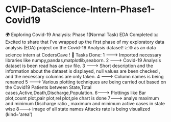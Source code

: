 # CVIP-DataScience-Intern-Phase1-Covid19
🌍 Exploring Covid-19 Analysis: Phase 1(Normal Task) EDA Completed 📊
Excited to share that I've wrapped up the first phase of my exploratory data analysis (EDA) project on the Covid-19 Analysis dataset! 📈🌐 as an data science intern at CodersCave ! 🚀
Tasks Done:
1 ---> Imported necessary libraries like numpy,pandas,matplotlib,seaborn.
2 ---> Covid-19 Analysis dataset is been read has an csv file.
3 ---> Short description and the information about the dataset is displayed, null values are been checked , and the necessary columns are only taken.
4 ---> Column names is being renamed
5 ---> Various plotting techniques are being carried out based on the Covid19 Patients between State,Total cases,Active,Death,Discharge,Population.
6---> Plottings like Bar plot,count plot,pair plot,rel plot,pie chart is done
7---> analys maximum and minimum Discharge ratio , maximum and minimum active cases in state wise
8---> image of all state names Attacks rate is being visualized  (kind='area')
